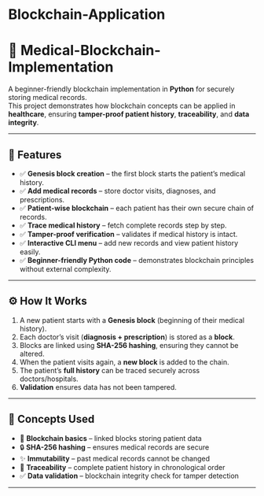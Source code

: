 # Blockchain-Application

# 🏥 Medical-Blockchain-Implementation

A beginner-friendly blockchain implementation in **Python** for securely storing medical records.  
This project demonstrates how blockchain concepts can be applied in **healthcare**, ensuring **tamper-proof patient history**, **traceability**, and **data integrity**.

---

## 🚀 Features

- ✅ **Genesis block creation** – the first block starts the patient’s medical history.  
- ✅ **Add medical records** – store doctor visits, diagnoses, and prescriptions.  
- ✅ **Patient-wise blockchain** – each patient has their own secure chain of records.  
- ✅ **Trace medical history** – fetch complete records step by step.  
- ✅ **Tamper-proof verification** – validates if medical history is intact.  
- ✅ **Interactive CLI menu** – add new records and view patient history easily.  
- ✅ **Beginner-friendly Python code** – demonstrates blockchain principles without external complexity.  

---

## ⚙️ How It Works

1. A new patient starts with a **Genesis block** (beginning of their medical history).  
2. Each doctor’s visit (**diagnosis + prescription**) is stored as a **block**.  
3. Blocks are linked using **SHA-256 hashing**, ensuring they cannot be altered.  
4. When the patient visits again, a **new block** is added to the chain.  
5. The patient’s **full history** can be traced securely across doctors/hospitals.  
6. **Validation** ensures data has not been tampered.  

---

## 🔑 Concepts Used

- 🧱 **Blockchain basics** – linked blocks storing patient data  
- 🔒 **SHA-256 hashing** – ensures medical records are secure  
- ✨ **Immutability** – past medical records cannot be changed  
- 📜 **Traceability** – complete patient history in chronological order  
- ✅ **Data validation** – blockchain integrity check for tamper detection  

---


